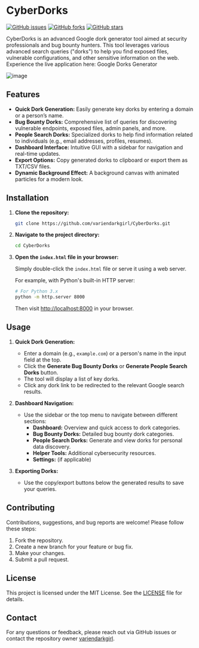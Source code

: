 
# CyberDorks

[![GitHub issues](https://img.shields.io/github/issues/variendarkgirl/CyberDorks.svg)](https://github.com/variendarkgirl/CyberDorks/issues)
[![GitHub forks](https://img.shields.io/github/forks/variendarkgirl/CyberDorks.svg)](https://github.com/variendarkgirl/CyberDorks/network)
[![GitHub stars](https://img.shields.io/github/stars/variendarkgirl/CyberDorks.svg)](https://github.com/variendarkgirl/CyberDorks/stargazers)

CyberDorks is an advanced Google dork generator tool aimed at security professionals and bug bounty hunters. This tool leverages various advanced search queries ("dorks") to help you find exposed files, vulnerable configurations, and other sensitive information on the web.  Experience the live application here: Google Dorks Generator

![image](https://github.com/user-attachments/assets/cb25e2d6-a2ba-4e91-9cac-2fdc8693c043)


## Features

- **Quick Dork Generation:** Easily generate key dorks by entering a domain or a person’s name.
- **Bug Bounty Dorks:** Comprehensive list of queries for discovering vulnerable endpoints, exposed files, admin panels, and more.
- **People Search Dorks:** Specialized dorks to help find information related to individuals (e.g., email addresses, profiles, resumes).
- **Dashboard Interface:** Intuitive GUI with a sidebar for navigation and real-time updates.
- **Export Options:** Copy generated dorks to clipboard or export them as TXT/CSV files.
- **Dynamic Background Effect:** A background canvas with animated particles for a modern look.

## Installation

1. **Clone the repository:**

   ```bash
   git clone https://github.com/variendarkgirl/CyberDorks.git
   ```

2. **Navigate to the project directory:**

   ```bash
   cd CyberDorks
   ```

3. **Open the `index.html` file in your browser:**

   Simply double-click the `index.html` file or serve it using a web server.

   For example, with Python's built-in HTTP server:

   ```bash
   # For Python 3.x
   python -m http.server 8000
   ```

   Then visit [http://localhost:8000](http://localhost:8000) in your browser.

## Usage

1. **Quick Dork Generation:**
   - Enter a domain (e.g., `example.com`) or a person's name in the input field at the top.
   - Click the **Generate Bug Bounty Dorks** or **Generate People Search Dorks** button.
   - The tool will display a list of key dorks.
   - Click any dork link to be redirected to the relevant Google search results.

2. **Dashboard Navigation:**
   - Use the sidebar or the top menu to navigate between different sections:
     - **Dashboard:** Overview and quick access to dork categories.
     - **Bug Bounty Dorks:** Detailed bug bounty dork categories.
     - **People Search Dorks:** Generate and view dorks for personal data discovery.
     - **Helper Tools:** Additional cybersecurity resources.
     - **Settings:** (if applicable)

3. **Exporting Dorks:**
   - Use the copy/export buttons below the generated results to save your queries.

## Contributing

Contributions, suggestions, and bug reports are welcome! Please follow these steps:

1. Fork the repository.
2. Create a new branch for your feature or bug fix.
3. Make your changes.
4. Submit a pull request.

## License

This project is licensed under the MIT License. See the [LICENSE](LICENSE) file for details.

## Contact

For any questions or feedback, please reach out via GitHub issues or contact the repository owner [variendarkgirl](https://github.com/variendarkgirl).


